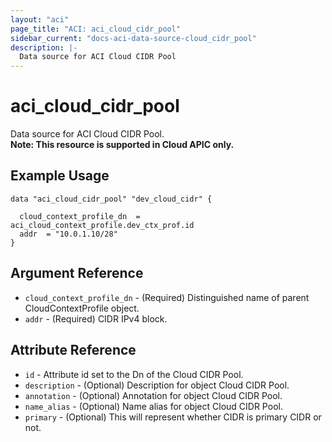 ```yaml
---
layout: "aci"
page_title: "ACI: aci_cloud_cidr_pool"
sidebar_current: "docs-aci-data-source-cloud_cidr_pool"
description: |-
  Data source for ACI Cloud CIDR Pool
---
```


# aci_cloud_cidr_pool #
Data source for ACI Cloud CIDR Pool.  
<b>Note: This resource is supported in Cloud APIC only.</b>
## Example Usage ##

```hcl
data "aci_cloud_cidr_pool" "dev_cloud_cidr" {

  cloud_context_profile_dn  = aci_cloud_context_profile.dev_ctx_prof.id
  addr  = "10.0.1.10/28"
}
```
## Argument Reference ##
* `cloud_context_profile_dn` - (Required) Distinguished name of parent CloudContextProfile object.
* `addr` - (Required) CIDR IPv4 block.



## Attribute Reference

* `id` - Attribute id set to the Dn of the Cloud CIDR Pool.
* `description` - (Optional) Description for object Cloud CIDR Pool.
* `annotation` - (Optional) Annotation for object Cloud CIDR Pool.
* `name_alias` - (Optional) Name alias for object Cloud CIDR Pool.
* `primary` - (Optional) This will represent whether CIDR is primary CIDR or not.
